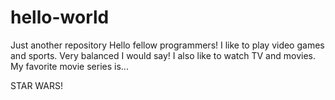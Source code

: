 # hello-world
Just another repository
Hello fellow programmers!
I like to play video games and sports. Very balanced I would say!
I also like to watch TV and movies.
My favorite movie series is...

STAR WARS!
